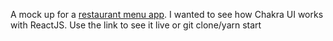A mock up for a [restaurant menu app](http://scary-run.surge.sh/). I wanted to see how Chakra UI works with ReactJS. Use the link to see it live or git clone/yarn start

